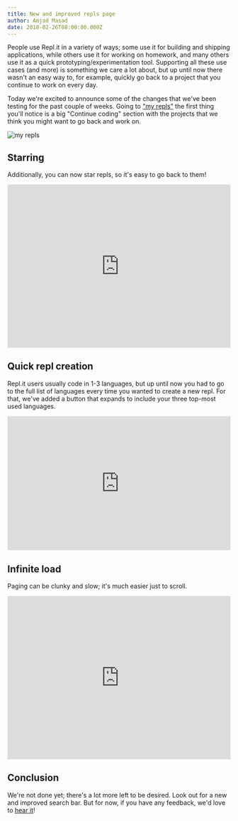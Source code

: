 ```yaml
---
title: New and improved repls page
author: Amjad Masad
date: 2018-02-26T08:00:00.000Z
---
```


People use Repl.it in a variety of ways; some use it for building and shipping
applications, while others use it for working on homework, and many others use
it as a quick prototyping/experimentation tool. Supporting all these use cases
(and more) is something we care a lot about, but up until now there wasn't an
easy way to, for example, quickly go back to a project that you continue to work
on every day.

Today we're excited to announce some of the changes that we've
been testing for the past couple of weeks. Going to ["my repls"](https://repl.it/repls) the
first thing you'll notice is a big "Continue coding" section with the projects
that we think you might want to go back and work on.

![my repls](https://repl.it/public/images/blog/my_repls.png)

## Starring

Additionally, you can now star repls, so it's easy to go back to them!

<div style='position:relative;padding-bottom:73%'><iframe src='https://gfycat.com/ifr/FirstBlaringIguanodon' frameborder='0' scrolling='no' width='100%' height='100%' style='position:absolute;top:0;left:0;' allowfullscreen></iframe></div>

## Quick repl creation

Repl.it users usually code in 1-3 languages, but up until now you had to go to
the full list of languages every time you wanted to create a new repl.
For that, we've added a button that expands to include your three top-most used
languages.


<div style='position:relative;padding-bottom:60%'><iframe src='https://gfycat.com/ifr/InsidiousUnawareBlackfish' frameborder='0' scrolling='no' width='100%' height='100%' style='position:absolute;top:0;left:0;' allowfullscreen></iframe></div>

## Infinite load

Paging can be clunky and slow; it's much easier just to scroll.

<div style='position:relative;padding-bottom:73%'><iframe src='https://gfycat.com/ifr/GoodnaturedKaleidoscopicBluebottle' frameborder='0' scrolling='no' width='100%' height='100%' style='position:absolute;top:0;left:0;' allowfullscreen></iframe></div>

## Conclusion

We're not done yet; there's a lot more left to be desired. Look out for a new
and improved search bar. But for now, if you have any feedback, we'd love to
[hear it](https://repl.it/feedback)!

